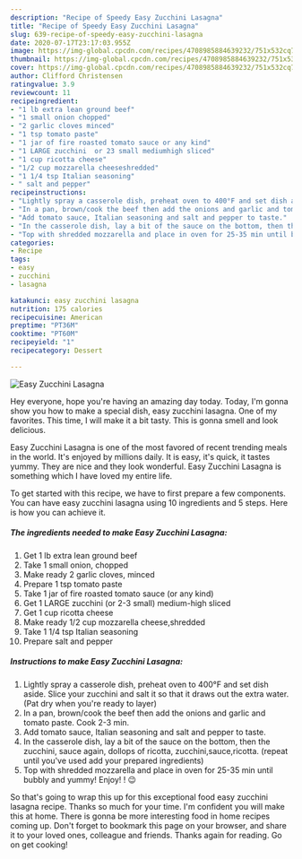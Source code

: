```yaml
---
description: "Recipe of Speedy Easy Zucchini Lasagna"
title: "Recipe of Speedy Easy Zucchini Lasagna"
slug: 639-recipe-of-speedy-easy-zucchini-lasagna
date: 2020-07-17T23:17:03.955Z
image: https://img-global.cpcdn.com/recipes/4708985884639232/751x532cq70/easy-zucchini-lasagna-recipe-main-photo.jpg
thumbnail: https://img-global.cpcdn.com/recipes/4708985884639232/751x532cq70/easy-zucchini-lasagna-recipe-main-photo.jpg
cover: https://img-global.cpcdn.com/recipes/4708985884639232/751x532cq70/easy-zucchini-lasagna-recipe-main-photo.jpg
author: Clifford Christensen
ratingvalue: 3.9
reviewcount: 11
recipeingredient:
- "1 lb extra lean ground beef"
- "1 small onion chopped"
- "2 garlic cloves minced"
- "1 tsp tomato paste"
- "1 jar of fire roasted tomato sauce or any kind"
- "1 LARGE zucchini  or 23 small mediumhigh sliced"
- "1 cup ricotta cheese"
- "1/2 cup mozzarella cheeseshredded"
- "1 1/4 tsp Italian seasoning"
- " salt and pepper"
recipeinstructions:
- "Lightly spray a casserole dish, preheat oven to 400°F and set dish aside. Slice your zucchini and salt it so that it draws out the extra water. (Pat dry when you&#39;re ready to layer)"
- "In a pan, brown/cook the beef then add the onions and garlic and tomato paste. Cook 2-3 min."
- "Add tomato sauce, Italian seasoning and salt and pepper to taste."
- "In the casserole dish, lay a bit of the sauce on the bottom, then the zucchini, sauce again, dollops of ricotta, zucchini,sauce,ricotta. (repeat until you&#39;ve used add your prepared ingredients)"
- "Top with shredded mozzarella and place in oven for 25-35 min until bubbly and yummy!  Enjoy! ! 😉"
categories:
- Recipe
tags:
- easy
- zucchini
- lasagna

katakunci: easy zucchini lasagna 
nutrition: 175 calories
recipecuisine: American
preptime: "PT36M"
cooktime: "PT60M"
recipeyield: "1"
recipecategory: Dessert

---
```



![Easy Zucchini Lasagna](https://img-global.cpcdn.com/recipes/4708985884639232/751x532cq70/easy-zucchini-lasagna-recipe-main-photo.jpg)

Hey everyone, hope you're having an amazing day today. Today, I'm gonna show you how to make a special dish, easy zucchini lasagna. One of my favorites. This time, I will make it a bit tasty. This is gonna smell and look delicious.



Easy Zucchini Lasagna is one of the most favored of recent trending meals in the world. It's enjoyed by millions daily. It is easy, it's quick, it tastes yummy. They are nice and they look wonderful. Easy Zucchini Lasagna is something which I have loved my entire life.


To get started with this recipe, we have to first prepare a few components. You can have easy zucchini lasagna using 10 ingredients and 5 steps. Here is how you can achieve it.

<!--inarticleads1-->

##### The ingredients needed to make Easy Zucchini Lasagna:

1. Get 1 lb extra lean ground beef
1. Take 1 small onion, chopped
1. Make ready 2 garlic cloves, minced
1. Prepare 1 tsp tomato paste
1. Take 1 jar of fire roasted tomato sauce (or any kind)
1. Get 1 LARGE zucchini  (or 2-3 small) medium-high sliced
1. Get 1 cup ricotta cheese
1. Make ready 1/2 cup mozzarella cheese,shredded
1. Take 1 1/4 tsp Italian seasoning
1. Prepare  salt and pepper




<!--inarticleads2-->

##### Instructions to make Easy Zucchini Lasagna:

1. Lightly spray a casserole dish, preheat oven to 400°F and set dish aside. Slice your zucchini and salt it so that it draws out the extra water. (Pat dry when you&#39;re ready to layer)
1. In a pan, brown/cook the beef then add the onions and garlic and tomato paste. Cook 2-3 min.
1. Add tomato sauce, Italian seasoning and salt and pepper to taste.
1. In the casserole dish, lay a bit of the sauce on the bottom, then the zucchini, sauce again, dollops of ricotta, zucchini,sauce,ricotta. (repeat until you&#39;ve used add your prepared ingredients)
1. Top with shredded mozzarella and place in oven for 25-35 min until bubbly and yummy!  Enjoy! ! 😉




So that's going to wrap this up for this exceptional food easy zucchini lasagna recipe. Thanks so much for your time. I'm confident you will make this at home. There is gonna be more interesting food in home recipes coming up. Don't forget to bookmark this page on your browser, and share it to your loved ones, colleague and friends. Thanks again for reading. Go on get cooking!
